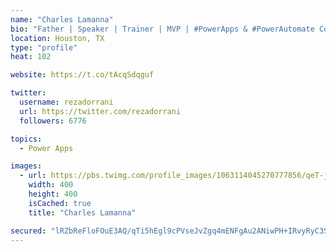 ```yaml
---
name: "Charles Lamanna"
bio: "Father | Speaker | Trainer | MVP | #PowerApps & #PowerAutomate Community Super User | YouTuber Right-pointing triangle http://youtube.com/c/rezadorrani | Learn - Share - Clockwise rightwards and leftwards open circle arrows"
location: Houston, TX
type: "profile"
heat: 102

website: https://t.co/tAcqSdqguf

twitter:
  username: rezadorrani
  url: https://twitter.com/rezadorrani
  followers: 6776

topics:
  - Power Apps

images:
  - url: https://pbs.twimg.com/profile_images/1063114045270777856/qeT-jpWr_400x400.jpg
    width: 400
    height: 400
    isCached: true
    title: "Charles Lamanna"

secured: "lRZbReFloFOuE3AQ/qTi5hEgl9cPVseJvZgq4mENFgAu2ANiwPH+IRvyRyC3SFtHzuS7/cd1T43RAH4XEIApvajwsrqlOCGF+xtpQyHGBZewvxVx3U4ieScixzkVJiis02AB+vLvkGC6v4Mwr6imGII2aJUfnX8AP4u71evHdFqPNaA4hx7tDh2jIDKcNz2PI90msH+BoOYvDp8QcukTEA6bNLdMC1Vvfit6Q2NHxhcmIVZ+FwlHw/X5MWLdSe10seOShXcF0Gv0bJg6V9rUpwBmysP1WoEDrEpkOttILKXjPM4WrgS9Q1vd0i73m8UaTb05fbmRmivFNg95vC8A/KszQASAurM7S/a2K6ScFx4vc1iykDMhe6hTSX+6bkTHo2mFSOQOiS0epzXKvNr7o0GQwgz/vzkb3kEcWAijZLU=;1tWQBDRv2dCY78p9/Ooesg=="
---
```


